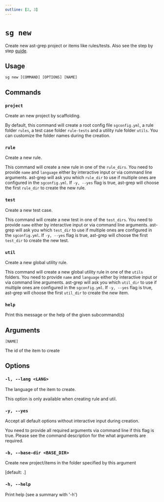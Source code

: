 ```yaml
---
outline: [2, 3]
---
```


# `sg new`

Create new ast-grep project or items like rules/tests. Also see the step by step [guide](/guide/scan-project.html).

## Usage

```shell
sg new [COMMAND] [OPTIONS] [NAME]
```

## Commands

### `project`

Create an new project by scaffolding.

By default, this command will create a root config file `sgconfig.yml`,
a rule folder `rules`, a test case folder `rule-tests` and a utility rule folder `utils`.
You can customize the folder names during the creation.


### `rule`

Create a new rule.

This command will create a new rule in one of the `rule_dirs`.
You need to provide `name` and `language` either by interactive input or via command line arguments.
ast-grep will ask you which `rule_dir` to use if multiple ones are configured in the `sgconfig.yml`.
If `-y, --yes` flag is true, ast-grep will choose the first `rule_dir` to create the new rule.

### `test`

Create a new test case.

This command will create a new test in one of the `test_dirs`.
You need to provide `name` either by interactive input or via command line arguments.
ast-grep will ask you which `test_dir` to use if multiple ones are configured in the `sgconfig.yml`.
If `-y, --yes` flag is true, ast-grep will choose the first `test_dir` to create the new test.

### `util`
Create a new global utility rule.

This command will create a new global utility rule in one of the `utils` folders.
You need to provide `name` and `language` either by interactive input or via command line arguments.
ast-grep will ask you which `util_dir` to use if multiple ones are configured in the `sgconfig.yml`.
If `-y, --yes` flag is true, ast-grep will choose the first `util_dir` to create the new item.

### `help`

Print this message or the help of the given subcommand(s)

## Arguments

`[NAME]`

The id of the item to create

## Options

### `-l, --lang <LANG>`

The language of the item to create.

This option is only available when creating rule and util.

### `-y, --yes`
Accept all default options without interactive input during creation.

You need to provide all required arguments via command line if this flag is true. Please see the command description for the what arguments are required.

### `-b, --base-dir <BASE_DIR>`
Create new project/items in the folder specified by this argument

[default: .]

### `-h, --help`
Print help (see a summary with '-h')
